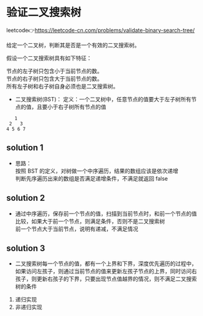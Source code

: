 # 验证二叉搜索树  
leetcode👉https://leetcode-cn.com/problems/validate-binary-search-tree/  

给定一个二叉树，判断其是否是一个有效的二叉搜索树。  

假设一个二叉搜索树具有如下特征：  

节点的左子树只包含小于当前节点的数。  
节点的右子树只包含大于当前节点的数。  
所有左子树和右子树自身必须也是二叉搜索树。  

- 二叉搜索树(BST)： 
  定义：一个二叉树中，任意节点的值要大于左子树所有节点的值，且要小于右子树所有节点的值  

```
   1  
 2   3  
4 5 6 7
```

## solution 1  

- 思路：  
  按照 BST 的定义，对树做一个中序遍历，结果的数组应该是依次递增  
  判断先序遍历出来的数组是否满足递增条件，不满足就返回 false  

## solution 2  

- 通过中序遍历，保存前一个节点的值，扫描到当前节点时，和前一个节点的值比较，如果大于前一个节点，则满足条件，否则不是二叉搜索树  
  前一个节点大于当前节点，说明有递减，不满足情况  

## solution 3  

- 二叉搜索树每一个节点的值，都有一个上界和下界，深度优先遍历的过程中，如果访问左孩子，则通过当前节点的值来更新左孩子节点的上界，同时访问右孩子，则更新右孩子的下界，只要出现节点值越界的情况，则不满足二叉搜索树的条件  
1. 递归实现  
2. 非递归实现  